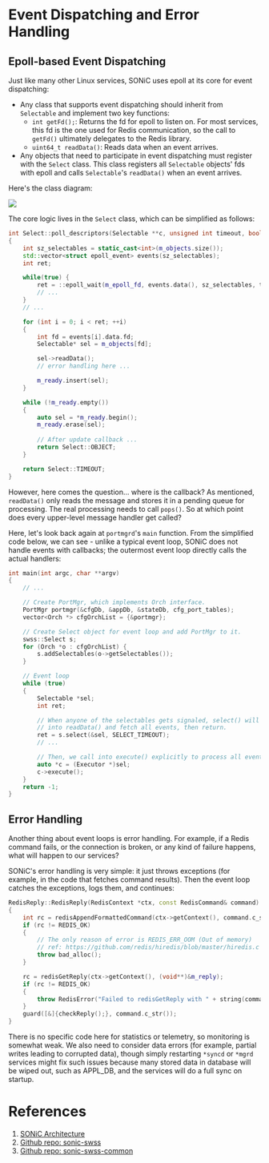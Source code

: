 # Event Dispatching and Error Handling

## Epoll-based Event Dispatching

Just like many other Linux services, SONiC uses epoll at its core for event dispatching:

- Any class that supports event dispatching should inherit from `Selectable` and implement two key functions:
  - `int getFd();`: Returns the fd for epoll to listen on. For most services, this fd is the one used for Redis communication, so the call to `getFd()` ultimately delegates to the Redis library.
  - `uint64_t readData()`: Reads data when an event arrives.
- Any objects that need to participate in event dispatching must register with the `Select` class. This class registers all `Selectable` objects' fds with epoll and calls `Selectable`'s `readData()` when an event arrives.

Here's the class diagram:

![](assets/chapter-4/event-polling.png)

The core logic lives in the `Select` class, which can be simplified as follows:

```cpp
int Select::poll_descriptors(Selectable **c, unsigned int timeout, bool interrupt_on_signal = false)
{
    int sz_selectables = static_cast<int>(m_objects.size());
    std::vector<struct epoll_event> events(sz_selectables);
    int ret;

    while(true) {
        ret = ::epoll_wait(m_epoll_fd, events.data(), sz_selectables, timeout);
        // ...
    }
    // ...

    for (int i = 0; i < ret; ++i)
    {
        int fd = events[i].data.fd;
        Selectable* sel = m_objects[fd];

        sel->readData();
        // error handling here ...

        m_ready.insert(sel);
    }

    while (!m_ready.empty())
    {
        auto sel = *m_ready.begin();
        m_ready.erase(sel);
        
        // After update callback ...
        return Select::OBJECT;
    }

    return Select::TIMEOUT;
}
```

However, here comes the question... where is the callback? As mentioned, `readData()` only reads the message and stores it in a pending queue for processing. The real processing needs to call `pops()`. So at which point does every upper-level message handler get called?

Here, let's look back again at `portmgrd`'s `main` function. From the simplified code below, we can see - unlike a typical event loop, SONiC does not handle events with callbacks; the outermost event loop directly calls the actual handlers:

```cpp
int main(int argc, char **argv)
{
    // ...

    // Create PortMgr, which implements Orch interface.
    PortMgr portmgr(&cfgDb, &appDb, &stateDb, cfg_port_tables);
    vector<Orch *> cfgOrchList = {&portmgr};

    // Create Select object for event loop and add PortMgr to it.
    swss::Select s;
    for (Orch *o : cfgOrchList) {
        s.addSelectables(o->getSelectables());
    }

    // Event loop
    while (true)
    {
        Selectable *sel;
        int ret;

        // When anyone of the selectables gets signaled, select() will call
        // into readData() and fetch all events, then return.
        ret = s.select(&sel, SELECT_TIMEOUT);
        // ...

        // Then, we call into execute() explicitly to process all events.
        auto *c = (Executor *)sel;
        c->execute();
    }
    return -1;
}
```

## Error Handling

Another thing about event loops is error handling. For example, if a Redis command fails, or the connection is broken, or any kind of failure happens, what will happen to our services?

SONiC's error handling is very simple: it just throws exceptions (for example, in the code that fetches command results). Then the event loop catches the exceptions, logs them, and continues:

```cpp
RedisReply::RedisReply(RedisContext *ctx, const RedisCommand& command)
{
    int rc = redisAppendFormattedCommand(ctx->getContext(), command.c_str(), command.length());
    if (rc != REDIS_OK)
    {
        // The only reason of error is REDIS_ERR_OOM (Out of memory)
        // ref: https://github.com/redis/hiredis/blob/master/hiredis.c
        throw bad_alloc();
    }

    rc = redisGetReply(ctx->getContext(), (void**)&m_reply);
    if (rc != REDIS_OK)
    {
        throw RedisError("Failed to redisGetReply with " + string(command.c_str()), ctx->getContext());
    }
    guard([&]{checkReply();}, command.c_str());
}
```

There is no specific code here for statistics or telemetry, so monitoring is somewhat weak. We also need to consider data errors (for example, partial writes leading to corrupted data), though simply restarting `*syncd` or `*mgrd` services might fix such issues because many stored data in database will be wiped out, such as APPL_DB, and the services will do a full sync on startup.

# References

1. [SONiC Architecture][SONiCArch]  
2. [Github repo: sonic-swss][SONiCSWSS]  
3. [Github repo: sonic-swss-common][SONiCSWSSCommon]

[SONiCArch]: https://github.com/sonic-net/SONiC/wiki/Architecture  
[SONiCSWSS]: https://github.com/sonic-net/sonic-swss  
[SONiCSWSSCommon]: https://github.com/sonic-net/sonic-swss-common